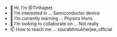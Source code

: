 - 👋 Hi, I’m @Tirthajeet
- 👀 I’m interested in ... Semiconductor device
- 🌱 I’m currently learning ... Physics Hons.
- 💞️ I’m looking to collaborate on ... Not really
- 📫 How to reach me ... sourabhmukherjee_official

<!---
Tirthajeet/Tirthajeet is a ✨ special ✨ repository because its `README.md` (this file) appears on your GitHub profile.
You can click the Preview link to take a look at your changes.
--->
